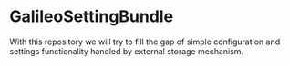 # GalileoSettingBundle
With this repository we will try to fill the gap of simple configuration and settings functionality handled by external storage mechanism.
